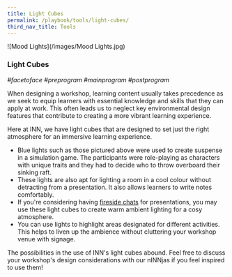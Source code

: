 ```yaml
---
title: Light Cubes
permalink: /playbook/tools/light-cubes/
third_nav_title: Tools
---
```

![Mood Lights](/images/Mood Lights.jpg)

### Light Cubes
*#facetoface #preprogram #mainprogram #postprogram*

When designing a workshop, learning content usually takes precedence as we seek to equip learners with essential knowledge and skills that they can apply at work. This often leads us to neglect key environmental design features that contribute to creating a more vibrant learning experience.

Here at INN, we have light cubes that are designed to set just the right atmosphere for an immersive learning experience. 
  * Blue lights such as those pictured above were used to create suspense in a simulation game. The participants were role-playing as characters with unique traits and they had to decide who to throw overboard their sinking raft.
  * These lights are also apt for lighting a room in a cool colour without detracting from a presentation. It also allows learners to write notes comfortably.
  * If you're considering having [fireside chats](/playbook/presentations/fireside-chats/) for presentations, you may use these light cubes to create warm ambient lighting for a cosy atmosphere. 
  * You can use lights to highlight areas designated for different activities. This helps to liven up the ambience without cluttering your workshop venue with signage. 

The possibilities in the use of INN's light cubes abound. Feel free to discuss your workshop's design considerations with our nINNjas if you feel inspired to use them! 
